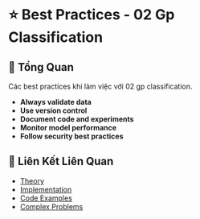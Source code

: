 # ⭐ Best Practices - 02 Gp Classification

## 🎯 Tổng Quan

Các best practices khi làm việc với 02 gp classification.

- **Always validate data**
- **Use version control**
- **Document code and experiments**
- **Monitor model performance**
- **Follow security best practices**

## 🔗 Liên Kết Liên Quan

- [Theory](./THEORY_02_gp_classification.md)
- [Implementation](./IMPLEMENTATION_02_gp_classification.md)
- [Code Examples](./CODE_EXAMPLES_02_gp_classification.md)
- [Complex Problems](./COMPLEX_PROBLEMS.md)
